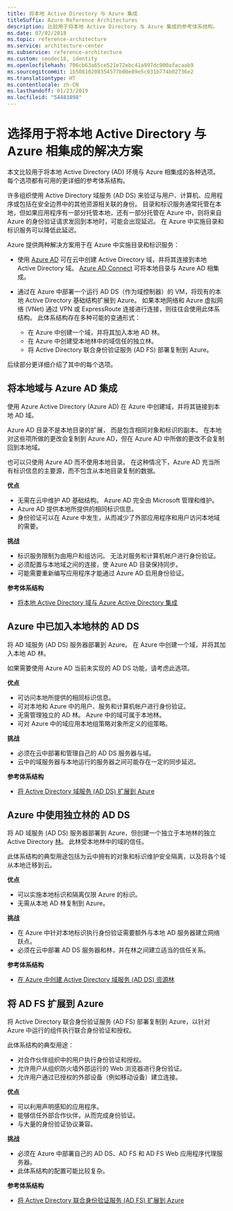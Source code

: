 ```yaml
---
title: 将本地 Active Directory 与 Azure 集成
titleSuffix: Azure Reference Architectures
description: 比较用于将本地 Active Directory 与 Azure 集成的参考体系结构。
ms.date: 07/02/2018
ms.topic: reference-architecture
ms.service: architecture-center
ms.subservice: reference-architecture
ms.custom: seodec18, identity
ms.openlocfilehash: 706cb63a65ce521e72ebc41a997dc900afacaab9
ms.sourcegitcommit: 1b50810208354577b00e89e5c031b774b02736e2
ms.translationtype: HT
ms.contentlocale: zh-CN
ms.lasthandoff: 01/23/2019
ms.locfileid: "54483898"
---
```

# <a name="choose-a-solution-for-integrating-on-premises-active-directory-with-azure"></a>选择用于将本地 Active Directory 与 Azure 相集成的解决方案

本文比较用于将本地 Active Directory (AD) 环境与 Azure 相集成的各种选项。 每个选项都有可用的更详细的参考体系结构。

许多组织使用 Active Directory 域服务 (AD DS) 来验证与用户、计算机、应用程序或包括在安全边界中的其他资源相关联的身份。 目录和标识服务通常托管在本地，但如果应用程序有一部分托管本地，还有一部分托管在 Azure 中，则将来自 Azure 的身份验证请求发回到本地时，可能会出现延迟。 在 Azure 中实施目录和标识服务可以降低此延迟。

Azure 提供两种解决方案用于在 Azure 中实施目录和标识服务：

- 使用 [Azure AD][azure-active-directory] 可在云中创建 Active Directory 域，并将其连接到本地 Active Directory 域。 [Azure AD Connect][azure-ad-connect] 可将本地目录与 Azure AD 相集成。

- 通过在 Azure 中部署一个运行 AD DS（作为域控制器）的 VM，将现有的本地 Active Directory 基础结构扩展到 Azure。 如果本地网络和 Azure 虚拟网络 (VNet) 通过 VPN 或 ExpressRoute 连接进行连接，则往往会使用此体系结构。 此体系结构存在多种可能的变通形式：

  - 在 Azure 中创建一个域，并将其加入本地 AD 林。
  - 在 Azure 中创建受本地林中的域信任的独立林。
  - 将 Active Directory 联合身份验证服务 (AD FS) 部署复制到 Azure。

后续部分更详细介绍了其中的每个选项。

## <a name="integrate-your-on-premises-domains-with-azure-ad"></a>将本地域与 Azure AD 集成

使用 Azure Active Directory (Azure AD) 在 Azure 中创建域，并将其链接到本地 AD 域。

Azure AD 目录不是本地目录的扩展， 而是包含相同对象和标识的副本。 在本地对这些项所做的更改会复制到 Azure AD，但在 Azure AD 中所做的更改不会复制回到本地域。

也可以只使用 Azure AD 而不使用本地目录。 在这种情况下，Azure AD 充当所有标识信息的主要源，而不包含从本地目录复制的数据。

**优点**

- 无需在云中维护 AD 基础结构。 Azure AD 完全由 Microsoft 管理和维护。
- Azure AD 提供本地所提供的相同标识信息。
- 身份验证可以在 Azure 中发生，从而减少了外部应用程序和用户访问本地域的需要。

**挑战**

- 标识服务限制为由用户和组访问。 无法对服务和计算机帐户进行身份验证。
- 必须配置与本地域之间的连接，使 Azure AD 目录保持同步。
- 可能需要重新编写应用程序才能通过 Azure AD 启用身份验证。

**参考体系结构**

- [将本地 Active Directory 域与 Azure Active Directory 集成][aad]

## <a name="ad-ds-in-azure-joined-to-an-on-premises-forest"></a>Azure 中已加入本地林的 AD DS

将 AD 域服务 (AD DS) 服务器部署到 Azure。 在 Azure 中创建一个域，并将其加入本地 AD 林。

如果需要使用 Azure AD 当前未实现的 AD DS 功能，请考虑此选项。

**优点**

- 可访问本地所提供的相同标识信息。
- 可对本地和 Azure 中的用户、服务和计算机帐户进行身份验证。
- 无需管理独立的 AD 林。 Azure 中的域可属于本地林。
- 可对 Azure 中的域应用本地组策略对象所定义的组策略。

**挑战**

- 必须在云中部署和管理自己的 AD DS 服务器与域。
- 云中的域服务器与本地运行的服务器之间可能存在一定的同步延迟。

**参考体系结构**

- [将 Active Directory 域服务 (AD DS) 扩展到 Azure][ad-ds]

## <a name="ad-ds-in-azure-with-a-separate-forest"></a>Azure 中使用独立林的 AD DS

将 AD 域服务 (AD DS) 服务器部署到 Azure，但创建一个独立于本地林的独立 Active Directory [林][ad-forest-defn]。 此林受本地林中的域的信任。

此体系结构的典型用途包括为云中拥有的对象和标识维护安全隔离，以及将各个域从本地迁移到云。

**优点**

- 可以实施本地标识和隔离仅限 Azure 的标识。
- 无需从本地 AD 林复制到 Azure。

**挑战**

- 在 Azure 中针对本地标识执行身份验证需要额外与本地 AD 服务器建立网络跃点。
- 必须在云中部署 AD DS 服务器和林，并在林之间建立适当的信任关系。

**参考体系结构**

- [在 Azure 中创建 Active Directory 域服务 (AD DS) 资源林][ad-ds-forest]

## <a name="extend-ad-fs-to-azure"></a>将 AD FS 扩展到 Azure

将 Active Directory 联合身份验证服务 (AD FS) 部署复制到 Azure，以针对 Azure 中运行的组件执行联合身份验证和授权。

此体系结构的典型用途：

- 对合作伙伴组织中的用户执行身份验证和授权。
- 允许用户从组织防火墙外部运行的 Web 浏览器进行身份验证。
- 允许用户通过已授权的外部设备（例如移动设备）建立连接。

**优点**

- 可以利用声明感知的应用程序。
- 能够信任外部合作伙伴，从而完成身份验证。
- 与大量的身份验证协议兼容。

**挑战**

- 必须在 Azure 中部署自己的 AD DS、AD FS 和 AD FS Web 应用程序代理服务器。
- 此体系结构的配置可能比较复杂。

**参考体系结构**

- [将 Active Directory 联合身份验证服务 (AD FS) 扩展到 Azure][adfs]

<!-- links -->

[aad]: ./azure-ad.md
[ad-ds]: ./adds-extend-domain.md
[ad-ds-forest]: ./adds-forest.md
[ad-forest-defn]: /windows/desktop/AD/forests
[adfs]: ./adfs.md

[azure-active-directory]: /azure/active-directory-domain-services/active-directory-ds-overview
[azure-ad-connect]: /azure/active-directory/hybrid/whatis-hybrid-identity

